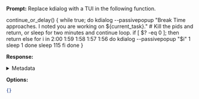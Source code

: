 **Prompt:**
Replace kdialog with a TUI in the following function.

continue_or_delay() {
  while true; do
    kdialog --passivepopup "Break Time approaches. 
 I noted you are working on ${current_task}."
    # Kill the pids and return, or sleep for two minutes and continue loop.
    if [ $? -eq 0 ]; then
      return
    else
      for i in 2:00 1:59 1:58 1:57 1:56
      do
        kdialog --passivepopup "$i" 1
        sleep 1
      done
        sleep 115
    fi
    done
}

**Response:**


<details><summary>Metadata</summary>

- Duration: 5429 ms
- Datetime: 2023-11-04T09:45:40.531555
- Model: Unknown

</details>

**Options:**
```json
{}
```

